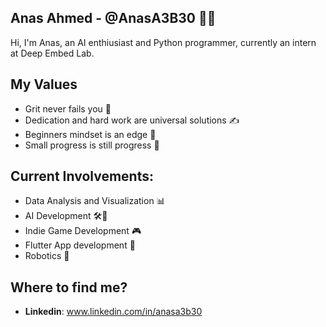 ## Anas Ahmed - @AnasA3B30 👋✨
Hi, I'm Anas, an AI enthiusiast and Python programmer, currently an intern at Deep Embed Lab.

## My Values
* Grit never fails you 💪
* Dedication and hard work are universal solutions ✍
* Beginners mindset is an edge 👀
* Small progress is still progress 🌱
  
## Current Involvements:
* Data Analysis and Visualization 📊
* AI Development 🛠🧠
* Indie Game Development 🎮
* Flutter App development 🧩
* Robotics 🤖

## Where to find me?
* **Linkedin**: www.linkedin.com/in/anasa3b30
